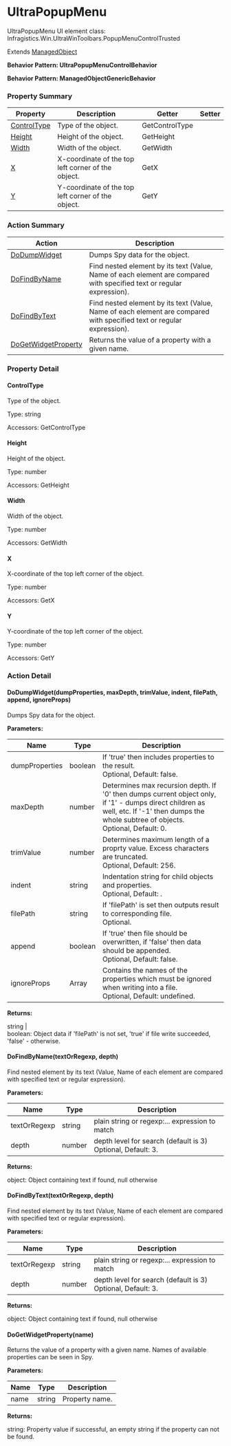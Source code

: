 # UltraPopupMenu

UltraPopupMenu
UI element class: Infragistics.Win.UltraWinToolbars.PopupMenuControlTrusted

Extends [ManagedObject](ManagedObject.md)





**Behavior Pattern: UltraPopupMenuControlBehavior**


<!-- ============================== property summary ========================== -->

	


	
<!-- ============================== action summary ========================== -->





<!-- ============================== property detail ========================== -->
	
	
<!-- ============================== action detail ========================== -->
		




**Behavior Pattern: ManagedObjectGenericBehavior**


<!-- ============================== property summary ========================== -->

	

### Property Summary

| **Property** | **Description** | **Getter** | **Setter** |
| ------------ | --------------- | ---------- | ---------- |
| [ControlType](#ControlType) | Type of the object. | GetControlType |  |
| [Height](#Height) | Height of the object. | GetHeight |  |
| [Width](#Width) | Width of the object. | GetWidth |  |
| [X](#X) | X-coordinate of the top left corner of the object. | GetX |  |
| [Y](#Y) | Y-coordinate of the top left corner of the object. | GetY |  |



	
<!-- ============================== action summary ========================== -->



### Action Summary

|  **Action** | **Description** | 
| ----------- | --------------- |
|	[DoDumpWidget](#DoDumpWidget) | Dumps Spy data for the object. |
|	[DoFindByName](#DoFindByName) | Find nested element by its text (Value, Name of each element are compared with specified text or regular expression). |
|	[DoFindByText](#DoFindByText) | Find nested element by its text (Value, Name of each element are compared with specified text or regular expression). |
|	[DoGetWidgetProperty](#DoGetWidgetProperty) | Returns the value of a property with a given name. |




<!-- ============================== property detail ========================== -->
	
### Property Detail
		
<a name="ControlType"></a>
#### ControlType


Type of the object.

			
	
			
Type: string
			
			
Accessors: GetControlType
			
		
<a name="Height"></a>
#### Height


Height of the object.

			
	
			
Type: number
			
			
Accessors: GetHeight
			
		
<a name="Width"></a>
#### Width


Width of the object.

			
	
			
Type: number
			
			
Accessors: GetWidth
			
		
<a name="X"></a>
#### X


X-coordinate of the top left corner of the object.

			
	
			
Type: number
			
			
Accessors: GetX
			
		
<a name="Y"></a>
#### Y


Y-coordinate of the top left corner of the object.

			
	
			
Type: number
			
			
Accessors: GetY
			
		
	
	
<!-- ============================== action detail ========================== -->
	
### Action Detail
		
<a name="DoDumpWidget"></a>    
#### DoDumpWidget(dumpProperties, maxDepth, trimValue, indent, filePath, append, ignoreProps)

Dumps Spy data for the object.


**Parameters:**

|	**Name** | **Type** | **Description** |
| ---------- | -------- | --------------- |
| dumpProperties | boolean |	If 'true' then includes properties to the result.<br>Optional, Default: false. |
| maxDepth | number |	Determines max recursion depth. If '0' then dumps current object only, if '1' - dumps direct children as well, etc. If '-1' then dumps the whole subtree of objects.<br>Optional, Default: 0. |
| trimValue | number |	Determines maximum length of a proprty value. Excess characters are truncated.<br>Optional, Default: 256. |
| indent | string |	Indentation string for child objects and properties.<br>Optional, Default: \. |
| filePath | string |	If 'filePath' is set then outputs result to corresponding file.<br>Optional. |
| append | boolean |	If 'true' then file should be overwritten, if 'false' then data should be appended.<br>Optional, Default: false. |
| ignoreProps | Array |	Contains the names of the properties which must be ignored when writing into a file.<br>Optional, Default: undefined. |




**Returns:**

string | <br>boolean: Object data if 'filePath' is not set, 'true' if file write succeeded, 'false' - otherwise.



<a name="see.also.ultrapopupmenu.dodumpwidget"></a>

<a name="DoFindByName"></a>    
#### DoFindByName(textOrRegexp, depth)

Find nested element by its text (Value, Name of each element are compared with specified text or regular expression).


**Parameters:**

|	**Name** | **Type** | **Description** |
| ---------- | -------- | --------------- |
| textOrRegexp | string |	plain string or regexp:... expression to match |
| depth | number |	depth level for search (default is 3)<br>Optional, Default: 3. |




**Returns:**

object: Object containing text if found, null otherwise



<a name="see.also.ultrapopupmenu.dofindbyname"></a>

<a name="DoFindByText"></a>    
#### DoFindByText(textOrRegexp, depth)

Find nested element by its text (Value, Name of each element are compared with specified text or regular expression).


**Parameters:**

|	**Name** | **Type** | **Description** |
| ---------- | -------- | --------------- |
| textOrRegexp | string |	plain string or regexp:... expression to match |
| depth | number |	depth level for search (default is 3)<br>Optional, Default: 3. |




**Returns:**

object: Object containing text if found, null otherwise



<a name="see.also.ultrapopupmenu.dofindbytext"></a>

<a name="DoGetWidgetProperty"></a>    
#### DoGetWidgetProperty(name)

Returns the value of a property with a given name. Names of available properties can be seen in Spy.


**Parameters:**

|	**Name** | **Type** | **Description** |
| ---------- | -------- | --------------- |
| name | string |	Property name. |




**Returns:**

string: Property value if successful, an empty string if the property can not be found.



<a name="see.also.ultrapopupmenu.dogetwidgetproperty"></a>

	

